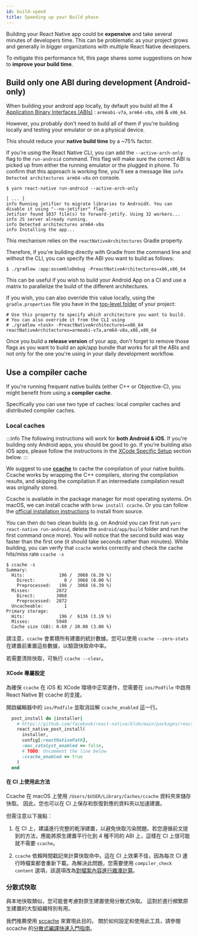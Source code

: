 ```yaml
---
id: build-speed
title: Speeding up your Build phase
---
```


Building your React Native app could be **expensive** and take several minutes of developers time.
This can be problematic as your project grows and generally in bigger organizations with multiple React Native developers.

To mitigate this performance hit, this page shares some suggestions on how to **improve your build time**.

## Build only one ABI during development (Android-only)

When building your android app locally, by default you build all the 4 [Application Binary Interfaces (ABIs)](https://developer.android.com/ndk/guides/abis) : `armeabi-v7a`, `arm64-v8a`, `x86` & `x86_64`.

However, you probably don't need to build all of them if you're building locally and testing your emulator or on a physical device.

This should reduce your **native build time** by a ~75% factor.

If you're using the React Native CLI, you can add the `--active-arch-only` flag to the `run-android` command. This flag will make sure the correct ABI is picked up from either the running emulator or the plugged in phone. To confirm that this approach is working fine, you'll see a message like `info Detected architectures arm64-v8a` on console.

```
$ yarn react-native run-android --active-arch-only

[ ... ]
info Running jetifier to migrate libraries to AndroidX. You can disable it using "--no-jetifier" flag.
Jetifier found 1037 file(s) to forward-jetify. Using 32 workers...
info JS server already running.
info Detected architectures arm64-v8a
info Installing the app...
```

This mechanism relies on the `reactNativeArchitectures` Gradle property.

Therefore, if you're building directly with Gradle from the command line and without the CLI, you can specify the ABI you want to build as follows:

```
$ ./gradlew :app:assembleDebug -PreactNativeArchitectures=x86,x86_64
```

This can be useful if you wish to build your Android App on a CI and use a matrix to parallelize the build of the different architectures.

If you wish, you can also override this value locally, using the `gradle.properties` file you have in the [top-level folder](https://github.com/facebook/react-native/blob/19cf70266eb8ca151aa0cc46ac4c09cb987b2ceb/template/android/gradle.properties#L30-L33) of your project:

```
# Use this property to specify which architecture you want to build.
# You can also override it from the CLI using
# ./gradlew <task> -PreactNativeArchitectures=x86_64
reactNativeArchitectures=armeabi-v7a,arm64-v8a,x86,x86_64
```

Once you build a **release version** of your app, don't forget to remove those flags as you want to build an apk/app bundle that works for all the ABIs and not only for the one you're using in your daily development workflow.

## Use a compiler cache

If you're running frequent native builds (either C++ or Objective-C), you might benefit from using a **compiler cache**.

Specifically you can use two type of caches: local compiler caches and distributed compiler caches.

### Local caches

:::info
The following instructions will work for **both Android & iOS**.
If you're building only Android apps, you should be good to go.
If you're building also iOS apps, please follow the instructions in the [XCode Specific Setup](#xcode-specific-setup) section below.
:::

We suggest to use [**ccache**](https://ccache.dev/) to cache the compilation of your native builds.
Ccache works by wrapping the C++ compilers, storing the compilation results, and skipping the compilation
if an intermediate compilation result was originally stored.

Ccache is available in the package manager for most operating systems. On macOS, we can install ccache with `brew install ccache`.
Or you can follow the [official installation instructions](https://github.com/ccache/ccache/blob/master/doc/INSTALL.md) to install from source.

You can then do two clean builds (e.g. on Android you can first run `yarn react-native run-android`, delete the `android/app/build` folder and run the first command once more). You will notice that the second build was way faster than the first one (it should take seconds rather than minutes).
While building, you can verify that `ccache` works correctly and check the cache hits/miss rate `ccache -s`

```
$ ccache -s
Summary:
  Hits:             196 /  3068 (6.39 %)
    Direct:           0 /  3068 (0.00 %)
    Preprocessed:   196 /  3068 (6.39 %)
  Misses:          2872
    Direct:        3068
    Preprocessed:  2872
  Uncacheable:        1
Primary storage:
  Hits:             196 /  6136 (3.19 %)
  Misses:          5940
  Cache size (GB): 0.60 / 20.00 (3.00 %)
```

請注意，`ccache` 會累積所有建置的統計數據。您可以使用 `ccache --zero-stats` 在建置前重置這些數據，以驗證快取命中率。

若需要清除快取，可執行 `ccache --clear`。

#### XCode 專屬設定

為確保 `ccache` 在 iOS 和 XCode 環境中正常運作，您需要在 `ios/Podfile` 中啟用 React Native 對 ccache 的支援。

開啟編輯器中的 `ios/Podfile` 並取消註解 `ccache_enabled` 這一行。

```ruby
  post_install do |installer|
    # https://github.com/facebook/react-native/blob/main/packages/react-native/scripts/react_native_pods.rb#L197-L202
    react_native_post_install(
      installer,
      config[:reactNativePath],
      :mac_catalyst_enabled => false,
      # TODO: Uncomment the line below
      :ccache_enabled => true
    )
  end
```

#### 在 CI 上使用此方法

Ccache 在 macOS 上使用 `/Users/$USER/Library/Caches/ccache` 資料夾來儲存快取。
因此，您也可以在 CI 上保存和恢復對應的資料夾以加速建置。

但需注意以下幾點：

1. 在 CI 上，建議進行完整的乾淨建置，以避免快取污染問題。若您遵循前文提到的方法，應能將原生建置平行化到 4 種不同的 ABI 上，這樣在 CI 上很可能就不需要 `ccache`。

2. `ccache` 依賴時間戳記來計算快取命中。這在 CI 上效果不佳，因為每次 CI 運行時檔案都會重新下載。為解決此問題，您需要使用 `compiler_check content` 選項，該選項改為[對檔案內容進行雜湊計算](https://ccache.dev/manual/4.3.html)。

### 分散式快取

與本地快取類似，您可能會考慮對原生建置使用分散式快取。
這對於進行頻繁原生建置的大型組織特別有用。

我們推薦使用 [sccache](https://github.com/mozilla/sccache) 來實現此目的。
關於如何設定和使用此工具，請參閱 sccache 的[分散式編譯快速入門指南](https://github.com/mozilla/sccache/blob/main/docs/DistributedQuickstart.md)。